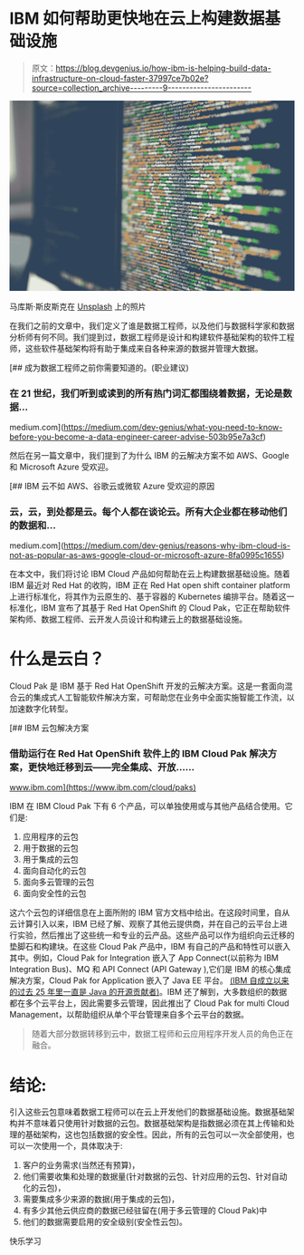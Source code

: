 # IBM 如何帮助更快地在云上构建数据基础设施

> 原文：<https://blog.devgenius.io/how-ibm-is-helping-build-data-infrastructure-on-cloud-faster-37997ce7b02e?source=collection_archive---------9----------------------->

![](img/d7c39c274d7fde3444d909b95cdcc079.png)

马库斯·斯皮斯克在 [Unsplash](https://unsplash.com/s/photos/data-infrastructure?utm_source=unsplash&utm_medium=referral&utm_content=creditCopyText) 上的照片

在我们之前的文章中，我们定义了谁是数据工程师，以及他们与数据科学家和数据分析师有何不同。我们提到过，数据工程师是设计和构建软件基础架构的软件工程师，这些软件基础架构将有助于集成来自各种来源的数据并管理大数据。

[](https://medium.com/dev-genius/what-you-need-to-know-before-you-become-a-data-engineer-career-advise-503b95e7a3cf) [## 成为数据工程师之前你需要知道的。(职业建议)

### 在 21 世纪，我们听到或读到的所有热门词汇都围绕着数据，无论是数据…

medium.com](https://medium.com/dev-genius/what-you-need-to-know-before-you-become-a-data-engineer-career-advise-503b95e7a3cf) 

然后在另一篇文章中，我们提到了为什么 IBM 的云解决方案不如 AWS、Google 和 Microsoft Azure 受欢迎。

[](https://medium.com/dev-genius/reasons-why-ibm-cloud-is-not-as-popular-as-aws-google-cloud-or-microsoft-azure-8fa0995c1655) [## IBM 云不如 AWS、谷歌云或微软 Azure 受欢迎的原因

### 云，云，到处都是云。每个人都在谈论云。所有大企业都在移动他们的数据和…

medium.com](https://medium.com/dev-genius/reasons-why-ibm-cloud-is-not-as-popular-as-aws-google-cloud-or-microsoft-azure-8fa0995c1655) 

在本文中，我们将讨论 IBM Cloud 产品如何帮助在云上构建数据基础设施。随着 IBM 最近对 Red Hat 的收购，IBM 正在 Red Hat open shift container platform 上进行标准化，将其作为云原生的、基于容器的 Kubernetes 编排平台。随着这一标准化，IBM 宣布了其基于 Red Hat OpenShift 的 Cloud Pak，它正在帮助软件架构师、数据工程师、云开发人员设计和构建云上的数据基础设施。

# 什么是云白？

Cloud Pak 是 IBM 基于 Red Hat OpenShift 开发的云解决方案。这是一套面向混合云的集成式人工智能软件解决方案，可帮助您在业务中全面实施智能工作流，以加速数字化转型。

[](https://www.ibm.com/cloud/paks) [## IBM 云包解决方案

### 借助运行在 Red Hat OpenShift 软件上的 IBM Cloud Pak 解决方案，更快地迁移到云——完全集成、开放……

www.ibm.com](https://www.ibm.com/cloud/paks) 

IBM 在 IBM Cloud Pak 下有 6 个产品，可以单独使用或与其他产品结合使用。它们是:

1.  应用程序的云包
2.  用于数据的云包
3.  用于集成的云包
4.  面向自动化的云包
5.  面向多云管理的云包
6.  面向安全性的云包

这六个云包的详细信息在上面所附的 IBM 官方文档中给出。在这段时间里，自从云计算引入以来，IBM 已经了解、观察了其他云提供商，并在自己的云平台上进行实验，然后推出了这些统一和专业的云产品。这些产品可以作为组织向云迁移的垫脚石和构建块。在这些 Cloud Pak 产品中，IBM 有自己的产品和特性可以嵌入其中。例如，Cloud Pak for Integration 嵌入了 App Connect(以前称为 IBM Integration Bus)、MQ 和 API Connect (API Gateway ),它们是 IBM 的核心集成解决方案，Cloud Pak for Application 嵌入了 Java EE 平台。 [(IBM 自成立以来的过去 25 年里一直是 Java 的开源贡献者)](https://developer.ibm.com/languages/java/blogs/ibm-and-java-the-next-25-years/)。IBM 还了解到，大多数组织的数据都在多个云平台上，因此需要多云管理，因此推出了 Cloud Pak for multi Cloud Management，以帮助组织从单个平台管理来自多个云平台的数据。

> 随着大部分数据转移到云中，数据工程师和云应用程序开发人员的角色正在融合。

# 结论:

引入这些云包意味着数据工程师可以在云上开发他们的数据基础设施。数据基础架构并不意味着只使用针对数据的云包。数据基础架构是指数据必须在其上传输和处理的基础架构，这也包括数据的安全性。因此，所有的云包可以一次全部使用，也可以一次使用一个，具体取决于:

1.  客户的业务需求(当然还有预算)，
2.  他们需要收集和处理的数据量(针对数据的云包、针对应用的云包、针对自动化的云包)，
3.  需要集成多少来源的数据(用于集成的云包)，
4.  有多少其他云供应商的数据已经驻留在(用于多云管理的 Cloud Pak)中
5.  他们的数据需要启用的安全级别(安全性云包)。

快乐学习